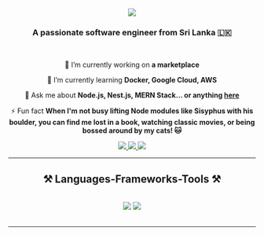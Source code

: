 <h1 align="center">
    <img src="https://readme-typing-svg.herokuapp.com/?font=Righteous&size=35&center=true&vCenter=true&width=500&height=70&duration=4000&lines=Hi+There!+👋;+I'm+Kasun+Akalanka!;" />
</h1>

<h3 align="center">A passionate software engineer from Sri Lanka 🇱🇰</h3>

<br/>

<div align="center">
 
 🔭 I’m currently working on **a marketplace**
 
 🌱 I’m currently learning **Docker, Google Cloud, AWS**

💬 Ask me about **Node.js, Nest.js, MERN Stack... or anything [here](https://github.com/Akalanka-1996/Akalanka-1996/issues)**

⚡ Fun fact **When I'm not busy lifting Node modules like Sisyphus with his boulder, you can find me lost in a book, watching classic movies, or being bossed around by my cats! 🐱**

 </div>
 
<div align="center"> 
  <a href="mailto:kasunakalanka4@gmail.com">
    <img src="https://img.shields.io/badge/Gmail-333333?style=for-the-badge&logo=gmail&logoColor=red" />
  </a>
  <a href="[https://www.linkedin.com/in/kasun-akalanka-gamage/](https://www.linkedin.com/in/kasun-akalanka-gamage/)" target="_blank">
    <img src="https://img.shields.io/badge/LinkedIn-0077B5?style=for-the-badge&logo=linkedin&logoColor=white" target="_blank" />
  </a>
  <a href="[https://github.com/Akalanka-1996](https://github.com/Akalanka-1996)">
     <img src="https://img.shields.io/badge/Portfolio-FF5722?style=for-the-badge&logo=todoist&logoColor=white" target="_blank" /> <!-- sqlite, safari, google-chrome are other good icon options -->
  </a>
</div>

 <hr/>
 
<h2 align="center">⚒️ Languages-Frameworks-Tools ⚒️</h2>
<br/>
<div align="center">
    <img src="https://skillicons.dev/icons?i=nodejs,nestjs,express,javascript,typescript,nextjs,mongodb,mysql,postgres,linux,gcp,docker,aws" />
    <img src="https://skillicons.dev/icons?i=react,python,flask,tensorflow,java,spring,firebase,rabbitmq,html,css,tailwind" /><br>
</div>

<br/>
<hr/>
